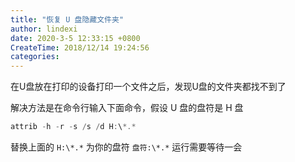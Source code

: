 ```yaml
---
title: "恢复 U 盘隐藏文件夹"
author: lindexi
date: 2020-3-5 12:33:15 +0800
CreateTime: 2018/12/14 19:24:56
categories: 
---
```


在U盘放在打印的设备打印一个文件之后，发现U盘的文件夹都找不到了

<!--more-->


<!-- CreateTime:2018/12/14 19:24:56 -->

<!-- csdn -->

解决方法是在命令行输入下面命令，假设 U 盘的盘符是 H 盘

```csharp
attrib -h -r -s /s /d H:\*.*
```

替换上面的 `H:\*.*` 为你的盘符 `盘符:\*.*` 运行需要等待一会

